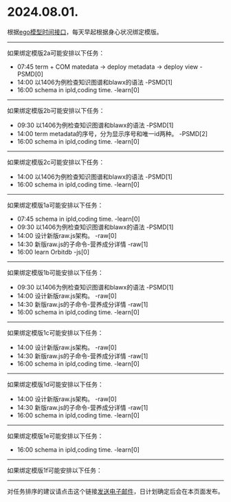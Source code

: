 # 2024.08.01.

根据[ego模型时间接口](https://gitee.com/hyg/blog/blob/master/timeflow.md)，每天早起根据身心状况绑定模版。

---
如果绑定模版2a可能安排以下任务：

- 07:45	term + COM matedata -> deploy metadata -> deploy view -PSMD[0]
- 14:00	以1406为例检查知识图谱和blawx的语法 -PSMD[1]
- 16:00	schema in ipld,coding time. -learn[0]

---
如果绑定模版2b可能安排以下任务：

- 09:30	以1406为例检查知识图谱和blawx的语法 -PSMD[1]
- 14:00	term metadata的序号，分为显示序号和唯一id两种。 -PSMD[2]
- 16:00	schema in ipld,coding time. -learn[0]

---
如果绑定模版2c可能安排以下任务：

- 14:00	以1406为例检查知识图谱和blawx的语法 -PSMD[1]
- 16:00	schema in ipld,coding time. -learn[0]

---
如果绑定模版1a可能安排以下任务：

- 07:45	schema in ipld,coding time. -learn[0]
- 09:30	以1406为例检查知识图谱和blawx的语法 -PSMD[1]
- 14:00	设计新版raw.js架构。 -raw[0]
- 14:30	新版raw.js的子命令-营养成分详情 -raw[1]
- 16:00	learn Orbitdb -js[0]

---
如果绑定模版1b可能安排以下任务：

- 09:30	以1406为例检查知识图谱和blawx的语法 -PSMD[1]
- 14:00	设计新版raw.js架构。 -raw[0]
- 14:30	新版raw.js的子命令-营养成分详情 -raw[1]
- 16:00	schema in ipld,coding time. -learn[0]

---
如果绑定模版1c可能安排以下任务：

- 14:00	设计新版raw.js架构。 -raw[0]
- 14:30	新版raw.js的子命令-营养成分详情 -raw[1]
- 16:00	schema in ipld,coding time. -learn[0]

---
如果绑定模版1d可能安排以下任务：

- 14:00	设计新版raw.js架构。 -raw[0]
- 14:30	新版raw.js的子命令-营养成分详情 -raw[1]
- 16:00	schema in ipld,coding time. -learn[0]

---
如果绑定模版1e可能安排以下任务：

- 16:00	schema in ipld,coding time. -learn[0]

---
如果绑定模版1f可能安排以下任务：


---
对任务排序的建议请点击这个链接<a href="mailto:huangyg@mars22.com?subject=关于2024.08.01.任务排序的建议&body=date: 2024.08.01.%0D%0Afile: ../../blog/release/time/d.20240801.md%0D%0A---请勿修改邮件主题及以上内容---%0D%0A">发送电子邮件</a>，日计划确定后会在本页面发布。